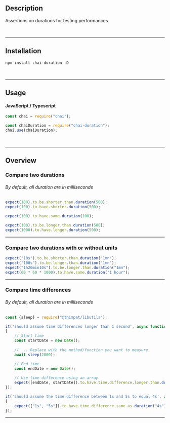 
## Description

Assertions on durations for testing performances

<br/>

---



## Installation

```shell
npm install chai-duration -D
```

<br/>

---

## Usage
#### JavaScript / Typescript

```javascript
const chai = require("chai");

const chaiDuration = require("chai-duration");
chai.use(chaiDuration);
```

<br/>


---

## Overview

### Compare two durations

###### By default, all duration are in milliseconds

```javascript
expect(100).to.be.shorter.than.duration(500);
expect(100).to.have.shorter.duration(500);

expect(100).to.have.same.duration(100);

expect(100).to.be.longer.than.duration(500);
expect(1000).to.have.longer.duration(500);
```

---


### Compare two durations with or without units

```javascript
expect("10s").to.be.shorter.than.duration("1mn");
expect("100s").to.be.longer.than.duration("1mn");
expect("1h20min10s").to.be.longer.than.duration("1mn");
expect(60 * 60 * 1000).to.have.same.duration("1 hour");
```

---



### Compare time differences

###### By default, all duration are in milliseconds

```javascript
const {sleep} = require("@thimpat/libutils");

it('should assume time differences longer than 1 second', async function ()
{
    // Start time
    const startDate = new Date();
    
    // ... Replace with the method/function you want to measure
    await sleep(2000);

    // End time
    const endDate = new Date();
    
    // Use time difference using an array
    expect([endDate, startDate]).to.have.time.difference.longer.than.duration(10);
});
```



```javascript
it('should assume the time difference between 1s and 5s to equal 4s', async function ()
{
    expect(["1s", "5s"]).to.have.time.difference.same.as.duration("4s");
});

```

---



